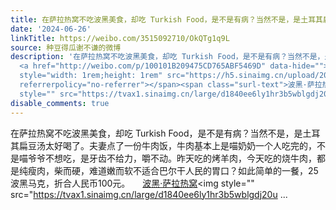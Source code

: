 ```yaml
---
title: 在萨拉热窝不吃波黑美食，却吃 Turkish Food，是不是有病？当然不是，是土耳其扁豆汤太好喝了。夫妻点了一份牛肉饭，牛肉基本上是喵奶奶一个人吃完的，不是喵爷...
date: '2024-06-26'
linkTitle: https://weibo.com/3515092710/OkQTg1q9L
source: 种豆得瓜谢不谦的微博
description: '在萨拉热窝不吃波黑美食，却吃 Turkish Food，是不是有病？当然不是，是土耳其扁豆汤太好喝了。夫妻点了一份牛肉饭，牛肉基本上是喵奶奶一个人吃完的，不是喵爷爷不想吃，是牙齿不给力，嚼不动。昨天吃的烤羊肉，今天吃的烧牛肉，都是纯瘦肉，柴而硬，难道嫩而软不适合巴尔干人民的胃口？如此简单的一餐，25波黑马克，折合人民币100元。
  <a href="http://weibo.com/p/100101B209475CD765ABF5469D" data-hide=""><span class="url-icon"><img
  style="width: 1rem;height: 1rem" src="https://h5.sinaimg.cn/upload/2015/09/25/3/timeline_card_small_location_default.png"
  referrerpolicy="no-referrer"></span><span class="surl-text">波黑·萨拉热窝</span></a><img
  style="" src="https://tvax1.sinaimg.cn/large/d1840ee6ly1hr3b5wblgdj20u ...'
disable_comments: true
---
```

在萨拉热窝不吃波黑美食，却吃 Turkish Food，是不是有病？当然不是，是土耳其扁豆汤太好喝了。夫妻点了一份牛肉饭，牛肉基本上是喵奶奶一个人吃完的，不是喵爷爷不想吃，是牙齿不给力，嚼不动。昨天吃的烤羊肉，今天吃的烧牛肉，都是纯瘦肉，柴而硬，难道嫩而软不适合巴尔干人民的胃口？如此简单的一餐，25波黑马克，折合人民币100元。 <a href="http://weibo.com/p/100101B209475CD765ABF5469D" data-hide=""><span class="url-icon"><img style="width: 1rem;height: 1rem" src="https://h5.sinaimg.cn/upload/2015/09/25/3/timeline_card_small_location_default.png" referrerpolicy="no-referrer"></span><span class="surl-text">波黑·萨拉热窝</span></a><img style="" src="https://tvax1.sinaimg.cn/large/d1840ee6ly1hr3b5wblgdj20u ...